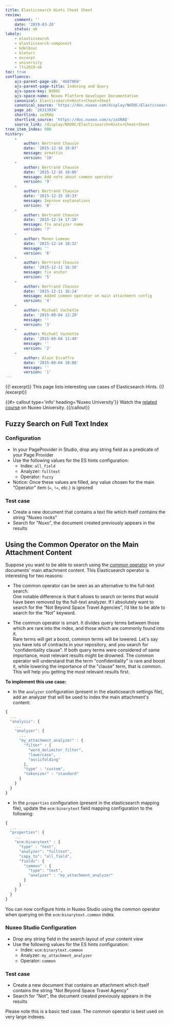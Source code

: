 ```yaml
---
title: Elasticsearch Hints Cheat Sheet
review:
    comment: ''
    date: '2019-03-28'
    status: ok
labels:
    - elasticsearch
    - elasticsearch-component
    - bdelbosc
    - kleturc
    - excerpt
    - university
    - lts2019-ok
toc: true
confluence:
    ajs-parent-page-id: '4687860'
    ajs-parent-page-title: Indexing and Query
    ajs-space-key: NXDOC
    ajs-space-name: Nuxeo Platform Developer Documentation
    canonical: Elasticsearch+Hints+Cheat+Sheet
    canonical_source: 'https://doc.nuxeo.com/display/NXDOC/Elasticsearch+Hints+Cheat+Sheet'
    page_id: '26313934'
    shortlink: zoSRAQ
    shortlink_source: 'https://doc.nuxeo.com/x/zoSRAQ'
    source_link: /display/NXDOC/Elasticsearch+Hints+Cheat+Sheet
tree_item_index: 900
history:
    -
        author: Bertrand Chauvin
        date: '2015-12-16 10:07'
        message: ormattin
        version: '10'
    -
        author: Bertrand Chauvin
        date: '2015-12-16 10:06'
        message: Add note about common operator
        version: '9'
    -
        author: Bertrand Chauvin
        date: '2015-12-15 10:33'
        message: Improve explanations
        version: '8'
    -
        author: Bertrand Chauvin
        date: '2015-12-14 17:10'
        message: fix analyzer name
        version: '7'
    -
        author: Manon Lumeau
        date: '2015-12-14 10:32'
        message: ''
        version: '6'
    -
        author: Bertrand Chauvin
        date: '2015-12-11 16:16'
        message: fix anchor
        version: '5'
    -
        author: Bertrand Chauvin
        date: '2015-12-11 16:14'
        message: Added common operator on main attachment config
        version: '4'
    -
        author: Michaël Vachette
        date: '2015-08-04 12:28'
        message: ''
        version: '3'
    -
        author: Michaël Vachette
        date: '2015-08-04 11:49'
        message: ''
        version: '2'
    -
        author: Alain Escaffre
        date: '2015-08-04 10:08'
        message: ''
        version: '1'
---
```


{{! excerpt}}
This page lists interesting use cases of Elasticsearch Hints.
{{! /excerpt}}

{{#> callout type='info' heading='Nuxeo University'}}
Watch the [related course](https://university.nuxeo.com/learn/course/internal/view/elearning/134/configuring-searches-in-nuxeo-studio-modeler-designer) on Nuxeo University.
{{/callout}}

## Fuzzy Search on Full Text Index

### Configuration

- In your PageProvider in Studio, drop any string field as a predicate of your Page Provider
- Use the following values for the ES hints configuration:
    - Index: `all_field`
    - Analyzer: `fulltext`
    - Operator: `fuzzy`
- Notice: Once these values are filled, any value chosen for the main "Operator" item (`=`, `!=`, etc.) is ignored

### Test case

- Create a new document that contains a text file which itself contains the string "Nuxeo rocks"
- Search for "Nuxo", the document created previously appears in the results

## Using the Common Operator on the Main Attachment Content

Suppose you want to be able to search using the [common operator](https://www.elastic.co/guide/en/elasticsearch/reference/1.5/query-dsl-common-terms-query.html) on your documents' main attachment content. This Elasticsearch operator is interesting for two reasons:

- The common operator can be seen as an alternative to the full-text search.</br>
  One notable difference is that it allows to search on terms that would have been removed by the full-text analyzer. If I absolutely want to search for the &ldquo;Not Beyond Space Travel Agencies&rdquo;, I&rsquo;d like to be able to search for the &ldquo;Not&rdquo; keyword.

- The common operator is smart. It divides query terms between those which are rare into the index, and those which are commonly found into it.</br>
  Rare terms will get a boost, common terms will be lowered. Let's say you have lots of contracts in your repository, and you search for "confidentiality clause". If both query terms were considered of same importance, most relevant results might be drowned. The common operator will understand that the term "confidentiality" is rare and boost it, while lowering the importance of the "clause" term, that is common. This will help you getting the most relevant results first.

**To implement this use case:**

- In the `analyzer` configuration (present in the elasticsearch settings file), add an analyzer that will be used to index the main attachment's content:

```js
{
  ...
  "analysis": {
    ...
    "analyzer": {
      ...
      "my_attachment_analyzer" : {
        "filter" : [
          "word_delimiter_filter",
          "lowercase",
          "asciifolding"
        ],
        "type" : "custom",
        "tokenizer" : "standard"
      }
    }
  }
}
```
- In the `properties` configuration (present in the elasticsearch mapping file), update the `ecm:binarytext` field mapping configuration to the following:

```js
{
  ...
  "properties": {
    ...
    "ecm:binarytext" : {
      "type" : "text",
      "analyzer": "fulltext",
      "copy_to": "all_field",
      "fields": {
        "common" : {
          "type": "text",
          "analyzer" : "my_attachment_analyzer"
        }
      }
    }
  }
}
```

You can now configure hints in Nuxeo Studio using the common operator when querying on the `ecm:binarytext.common` index.

### Nuxeo Studio Configuration

- Drop any string field in the search layout of your content view
- Use the following values for the ES hints configuration:
    - Index: `ecm:binarytext.common`
    - Analyzer: `my_attachment_analyzer`
    - Operator: `common`

### Test case

- Create a new document that contains an attachment which itself contains the string "Not Beyond Space Travel Agency"
- Search for "Not", the document created previously appears in the results

Please note this is a basic test case. The common operator is best used on very large indexes.
